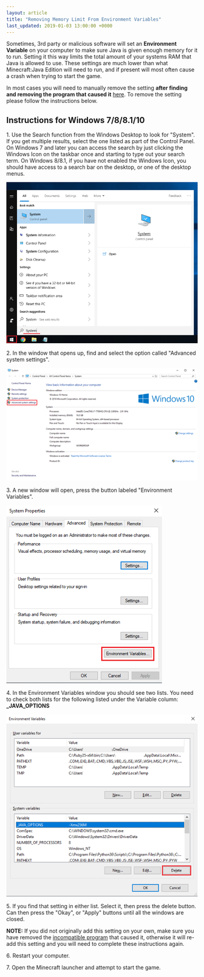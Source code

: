 ```yaml
---
layout: article
title: "Removing Memory Limit From Environment Variables"
last_updated: 2019-01-03 13:00:00 +0000
---
```


Sometimes, 3rd party or malicious software will set an **Environment Variable** on your computer to make sure Java is given enough memory for it to run. Setting it this way limits the total amount of your systems RAM that Java is allowed to use. These settings are much lower than what Minecraft:Java Edition will need to run, and if present will most often cause a crash when trying to start the game.

In most cases you will need to manually remove the setting **after finding and removing the program that caused it** [here](https://minecraftirc.net/support-articles/known-incompatible-software/). To remove the setting please follow the instructions below.

## Instructions for Windows 7/8/8.1/10

1\. Use the Search function from the Windows Desktop to look for "System". If you get multiple results, select the one listed as part of the Control Panel. On Windows 7 and later you can access the search by just clicking the Windows Icon on the taskbar once and starting to type out your search term. On Windows 8/8.1, if you have not enabled the Windows Icon, you should have access to a search bar on the desktop, or one of the desktop menus.

![](/static/images/support-articles/windows/env-vars/syssearch.png)

2\. In the window that opens up, find and select the option called "Advanced system settings". 

![](/static/images/support-articles/windows/env-vars/advsettings.png)

3\. A new window will open, press the button labeled "Environment Variables".

![](/static/images/support-articles/windows/env-vars/envvars.png)

4\. In the Environment Variables window you should see two lists. You need to check both lists for the following listed under the Variable column: **_JAVA_OPTIONS**

![](/static/images/support-articles/windows/env-vars/delvar.png)

5\. If you find that setting in either list. Select it, then press the delete button. Can then press the "Okay", or "Apply" buttons until all the windows are closed.

  **NOTE:** If you did not originally add this setting on your own, make sure you have removed the [incompatible program](https://minecraftirc.net/support-articles/known-incompatible-software/) that caused it, otherwise it will re-add this setting and you will need to complete these instructions again.

6\. Restart your computer.

7\. Open the Minecraft launcher and attempt to start the game.
